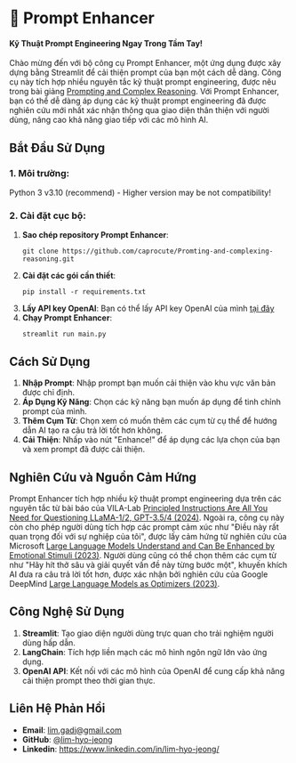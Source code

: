# :rocket: Prompt Enhancer
#### Kỹ Thuật Prompt Engineering Ngay Trong Tầm Tay!

Chào mừng đến với bộ công cụ Prompt Enhancer, một ứng dụng được xây dựng bằng Streamlit để cải thiện prompt của bạn một cách dễ dàng. Công cụ này tích hợp nhiều nguyên tắc kỹ thuật prompt engineering, được nêu trong bài giảng [Prompting and Complex Reasoning](https://phontron.com/class/anlp-fall2024/assets/slides/anlp-07-prompting.pdf). Với Prompt Enhancer, bạn có thể dễ dàng áp dụng các kỹ thuật prompt engineering đã được nghiên cứu mới nhất xác nhận thông qua giao diện thân thiện với người dùng, nâng cao khả năng giao tiếp với các mô hình AI.


## Bắt Đầu Sử Dụng

### 1. Môi trường:

   Python 3 v3.10 (recommend) - Higher version may be not compatibility!

### 2. Cài đặt cục bộ:
1. **Sao chép repository Prompt Enhancer**:
   ```
   git clone https://github.com/caprocute/Promting-and-complexing-reasoning.git
   ```
2. **Cài đặt các gói cần thiết**:
   ```
   pip install -r requirements.txt
   ```
3. **Lấy API key OpenAI**:
   Bạn có thể lấy API key OpenAI của mình [tại đây](https://platform.openai.com/api-keys)
4. **Chạy Prompt Enhancer**:
   ```
   streamlit run main.py
   ```


## Cách Sử Dụng

1. **Nhập Prompt**: Nhập prompt bạn muốn cải thiện vào khu vực văn bản được chỉ định.
2. **Áp Dụng Kỹ Năng**: Chọn các kỹ năng bạn muốn áp dụng để tinh chỉnh prompt của mình.
3. **Thêm Cụm Từ**: Chọn xem có muốn thêm các cụm từ cụ thể để hướng dẫn AI tạo ra câu trả lời tốt hơn không.
4. **Cải Thiện**: Nhấp vào nút "Enhance!" để áp dụng các lựa chọn của bạn và xem prompt đã được cải thiện.


## Nghiên Cứu và Nguồn Cảm Hứng

Prompt Enhancer tích hợp nhiều kỹ thuật prompt engineering dựa trên các nguyên tắc từ bài báo của VILA-Lab [Principled Instructions Are All You Need for Questioning LLaMA-1/2, GPT-3.5/4 (2024)](https://arxiv.org/pdf/2312.16171.pdf).
Ngoài ra, công cụ này còn cho phép người dùng tích hợp các prompt cảm xúc như "Điều này rất quan trọng đối với sự nghiệp của tôi", được lấy cảm hứng từ nghiên cứu của Microsoft [Large Language Models Understand and Can Be Enhanced by Emotional Stimuli (2023)](https://arxiv.org/pdf/2307.11760.pdf). Người dùng cũng có thể chọn thêm các cụm từ như "Hãy hít thở sâu và giải quyết vấn đề này từng bước một", khuyến khích AI đưa ra câu trả lời tốt hơn, được xác nhận bởi nghiên cứu của Google DeepMind [Large Language Models as Optimizers (2023)](https://arxiv.org/pdf/2309.03409.pdf).


## Công Nghệ Sử Dụng

1. **Streamlit**: Tạo giao diện người dùng trực quan cho trải nghiệm người dùng hấp dẫn.
2. **LangChain**: Tích hợp liền mạch các mô hình ngôn ngữ lớn vào ứng dụng.
3. **OpenAI API**: Kết nối với các mô hình của OpenAI để cung cấp khả năng cải thiện prompt theo thời gian thực.


## Liên Hệ Phản Hồi

- **Email**: lim.gadi@gmail.com
- **GitHub**: [@lim-hyo-jeong](https://github.com/lim-hyo-jeong)
- **Linkedin**: https://www.linkedin.com/in/lim-hyo-jeong/ 
